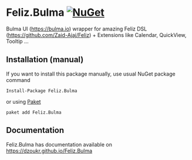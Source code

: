 # Feliz.Bulma [![NuGet](https://img.shields.io/nuget/v/Feliz.Bulma.svg?style=flat)](https://www.nuget.org/packages/Feliz.Bulma/)

Bulma UI (https://bulma.io) wrapper for amazing Feliz DSL (https://github.com/Zaid-Ajaj/Feliz) + Extensions like Calendar, QuickView, Tooltip ...

## Installation (manual)
If you want to install this package manually, use usual NuGet package command 

    Install-Package Feliz.Bulma 

or using [Paket](http://fsprojects.github.io/Paket/getting-started.html) 

    paket add Feliz.Bulma 

## Documentation

Feliz.Bulma has documentation available on https://dzoukr.github.io/Feliz.Bulma 